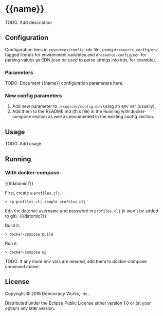 # {{name}}

TODO: Add description

## Configuration

Configuration lives in `resources/config.edn` file, using `#resource-config/env`
tagged literals for environment variables and `#resource-config/edn` for parsing
values as EDN (can be used to parse strings into ints, for example).

### Parameters

TODO: Document {{name}} configuration parameters here.

### New config parameters

1. Add new parameter to `resources/config.edn` using an env var (usually).
1. Add them to the README.md (this file) in the Running with
docker-compose section as well as documented in the existing config section.

## Usage

TODO: Add usage

## Running

### With docker-compose
{{#datomic?}}

First, create a `profiles.clj`.

```
> cp profiles.clj.sample profiles.clj
```

Edit the datomic username and password in `profiles.clj` (it won't be
added to git).
{{/datomic?}}

Build it:

```
> docker-compose build
```

Run it:

```
> docker-compose up
```

TODO: If any more env vars are needed, add them to docker-compose command above.

## License

Copyright © 2018 Democracy Works, Inc.

Distributed under the Eclipse Public License either version 1.0 or (at
your option) any later version.
